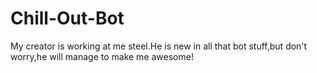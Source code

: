 # Chill-Out-Bot
My creator is working at me steel.He is new in all that bot stuff,but don't worry,he will manage to make me awesome!

